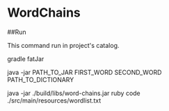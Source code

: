 # WordChains

##Run

This command run in project's catalog. 

gradle fatJar

java -jar PATH_TO_JAR FIRST_WORD SECOND_WORD PATH_TO_DICTIONARY

java -jar ./build/libs/word-chains.jar ruby code ./src/main/resources/wordlist.txt
